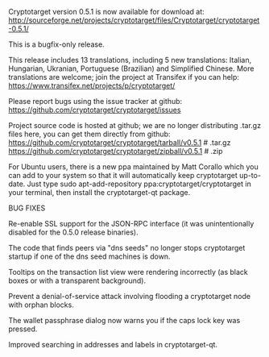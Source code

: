 Cryptotarget version 0.5.1 is now available for download at:
http://sourceforge.net/projects/cryptotarget/files/Cryptotarget/cryptotarget-0.5.1/

This is a bugfix-only release.

This release includes 13 translations, including 5 new translations:
Italian, Hungarian, Ukranian, Portuguese (Brazilian) and Simplified Chinese.
More translations are welcome; join the project at Transifex if you can help:
https://www.transifex.net/projects/p/cryptotarget/

Please report bugs using the issue tracker at github:
https://github.com/cryptotarget/cryptotarget/issues

Project source code is hosted at github; we are no longer
distributing .tar.gz files here, you can get them
directly from github:
https://github.com/cryptotarget/cryptotarget/tarball/v0.5.1  # .tar.gz
https://github.com/cryptotarget/cryptotarget/zipball/v0.5.1  # .zip

For Ubuntu users, there is a new ppa maintained by Matt Corallo which
you can add to your system so that it will automatically keep
cryptotarget up-to-date.  Just type
sudo apt-add-repository ppa:cryptotarget/cryptotarget
in your terminal, then install the cryptotarget-qt package.


BUG FIXES

Re-enable SSL support for the JSON-RPC interface (it was unintentionally
disabled for the 0.5.0 release binaries).

The code that finds peers via "dns seeds" no longer stops cryptotarget startup
if one of the dns seed machines is down.

Tooltips on the transaction list view were rendering incorrectly (as black boxes
or with a transparent background).

Prevent a denial-of-service attack involving flooding a cryptotarget node with
orphan blocks.

The wallet passphrase dialog now warns you if the caps lock key was pressed.

Improved searching in addresses and labels in cryptotarget-qt.
